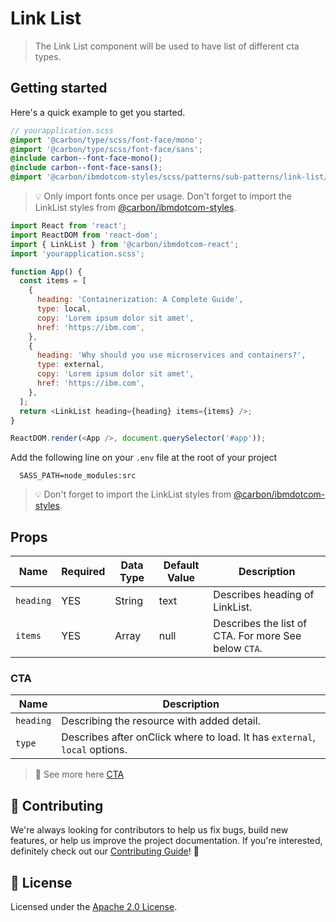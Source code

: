 # Link List

> The Link List component will be used to have list of different cta types.

## Getting started

Here's a quick example to get you started.

```scss
// yourapplication.scss
@import '@carbon/type/scss/font-face/mono';
@import '@carbon/type/scss/font-face/sans';
@include carbon--font-face-mono();
@include carbon--font-face-sans();
@import '@carbon/ibmdotcom-styles/scss/patterns/sub-patterns/link-list/index';
```

> 💡 Only import fonts once per usage. Don't forget to import the LinkList
> styles from
> [@carbon/ibmdotcom-styles](https://github.com/carbon-design-system/ibm-dotcom-library/blob/master/packages/styles).

```javascript
import React from 'react';
import ReactDOM from 'react-dom';
import { LinkList } from '@carbon/ibmdotcom-react';
import 'yourapplication.scss';

function App() {
  const items = [
    {
      heading: 'Containerization: A Complete Guide',
      type: local,
      copy: 'Lorem ipsum dolor sit amet',
      href: 'https://ibm.com',
    },
    {
      heading: 'Why should you use microservices and containers?',
      type: external,
      copy: 'Lorem ipsum dolor sit amet',
      href: 'https://ibm.com',
    },
  ];
  return <LinkList heading={heading} items={items} />;
}

ReactDOM.render(<App />, document.querySelector('#app'));
```

Add the following line on your `.env` file at the root of your project

```
  SASS_PATH=node_modules:src
```

> 💡 Don't forget to import the LinkList styles from
> [@carbon/ibmdotcom-styles](https://github.com/carbon-design-system/ibm-dotcom-library/blob/master/packages/styles).

## Props

| Name      | Required | Data Type | Default Value | Description                                          |
| --------- | -------- | --------- | ------------- | ---------------------------------------------------- |
| `heading` | YES      | String    | text          | Describes heading of LinkList.                       |
| `items`   | YES      | Array     | null          | Describes the list of CTA. For more See below `CTA`. |

### CTA

| Name      | Description                                                                |
| --------- | -------------------------------------------------------------------------- |
| `heading` | Describing the resource with added detail.                                 |
| `type`    | Describes after onClick where to load. It has `external`, `local` options. |

> 👀 See more here
> [CTA](https://github.com/carbon-design-system/ibm-dotcom-library/blob/master/packages/react/src/components/CTA/README.md)

## 🙌 Contributing

We're always looking for contributors to help us fix bugs, build new features,
or help us improve the project documentation. If you're interested, definitely
check out our
[Contributing Guide](https://github.com/carbon-design-system/ibm-dotcom-library/blob/master/.github/CONTRIBUTING.md)!
👀

## 📝 License

Licensed under the
[Apache 2.0 License](https://github.com/carbon-design-system/ibm-dotcom-library/blob/master/LICENSE).
